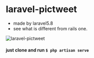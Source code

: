 # laravel-pictweet

 + made by laravel5.8
 + see what is different from rails one.

<img src="https://i.imgur.com/ZvElWeX.png" alt="laravel-pictweet">

#### just clone and run ```$ php artisan serve```

